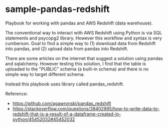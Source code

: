 # sample-pandas-redshift
Playbook for working with pandas and AWS Redshift (data warehouse).

The conventional way to interact with AWS Redshift using Python is via SQL statements and psycopg2 library.  However this workflow and syntax is very cumberson.  Goal to find a simple way to (1) download data from Redshift into pandas, and (2) upload data from pandas into Redshift.

There are some articles on the internet that suggest a solution using pandas and sqlalchemy.  However testing this solution, I find that the table is uploaded to the "PUBLIC" schema (a built-in schema) and there is no simple way to target different schema.

Instead this playbook uses library called pandas_redshift.

Reference: 
* https://github.com/agawronski/pandas_redshift
* https://stackoverflow.com/questions/38402995/how-to-write-data-to-redshift-that-is-a-result-of-a-dataframe-created-in-python/45452032#45452032
